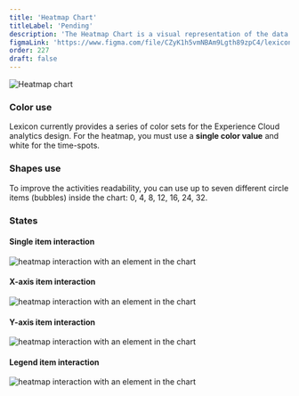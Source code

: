 ```yaml
---
title: 'Heatmap Chart'
titleLabel: 'Pending'
description: 'The Heatmap Chart is a visual representation of the data using colors to indicate the values.'
figmaLink: 'https://www.figma.com/file/CZyK1h5vmNBAm9Lgth89zpC4/lexicon-charts?node-id=254%3A5357'
order: 227
draft: false
---
```


![Heatmap chart](/images/lexicon/ChartHeatmap.png)

### Color use

Lexicon currently provides a series of color sets for the Experience Cloud analytics design. For the heatmap, you must use a **single color value** and white for the time-spots.

### Shapes use

To improve the activities readability, you can use up to seven different circle items (bubbles) inside the chart: 0, 4, 8, 12, 16, 24, 32.

### States

#### Single item interaction

![heatmap interaction with an element in the chart](/images/lexicon/ChartHeatmapItemSel.png)

#### X-axis item interaction

![heatmap interaction with an element in the chart](/images/lexicon/ChartHeatmapAxisSel.png)

#### Y-axis item interaction

![heatmap interaction with an element in the chart](/images/lexicon/ChartHeatmapAxisYSel.png)

#### Legend item interaction

![heatmap interaction with an element in the chart](/images/lexicon/ChartHeatmapLegendSel.png)
